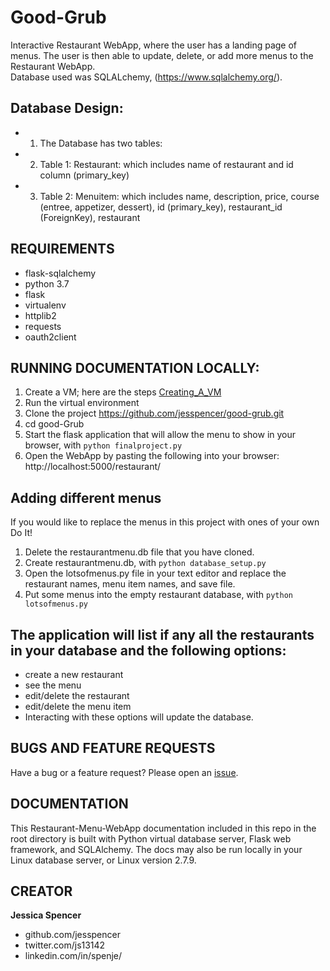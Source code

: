 # Good-Grub
Interactive Restaurant WebApp, where the user has a landing page of menus.
The user is then able to update, delete, or add more menus to the Restaurant WebApp.  
Database used was SQLALchemy, (https://www.sqlalchemy.org/).

## Database Design:
* 1. The Database has two tables:
* 2. Table 1: Restaurant: which includes name of restaurant and id column (primary_key)
* 3. Table 2: Menuitem: which includes name, description, price, course (entree, appetizer, dessert), id (primary_key), restaurant_id (ForeignKey), restaurant  

## REQUIREMENTS
- flask-sqlalchemy
- python 3.7
- flask
- virtualenv
- httplib2
- requests
- oauth2client

## RUNNING DOCUMENTATION LOCALLY:
1. Create a VM; here are the steps [Creating_A_VM](https://github.com/jesspencer/Good-Grub/blob/master/Creating_A_VM.md)
2. Run the virtual environment
3. Clone the project https://github.com/jesspencer/good-grub.git
4. cd good-Grub
5. Start the flask application that will allow the menu to show in your browser, with `python finalproject.py`
6. Open the WebApp by pasting the following into your browser: http://localhost:5000/restaurant/

## Adding different menus
If you would like to replace the menus in this project with ones of your own Do It!
1. Delete the restaurantmenu.db file that you have cloned.
2. Create restaurantmenu.db, with `python database_setup.py`
4. Open the lotsofmenus.py file in your text editor and replace the restaurant names, menu item names, and save file.  
5. Put some menus into the empty restaurant database, with `python lotsofmenus.py`

## The application will list if any all the restaurants in your database and the following options:
 * create a new restaurant
 * see the menu
 * edit/delete the restaurant
 * edit/delete the menu item
 * Interacting with these options will update the database.

## BUGS AND FEATURE REQUESTS
Have a bug or a feature request? Please open an [issue](https://github.com/jesspencer/good-grub/issues/new).

## DOCUMENTATION
This Restaurant-Menu-WebApp documentation included in this repo in the root directory is built with Python virtual database server, Flask web framework, and SQLAlchemy.  The docs may also be run locally in your Linux database server, or Linux version 2.7.9.

## CREATOR
**Jessica Spencer**
- github.com/jesspencer
- twitter.com/js13142
- linkedin.com/in/spenje/
